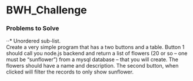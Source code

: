 # BWH_Challenge 

### Problems to Solve  
⋅⋅* Unordered sub-list.  
Create a very simple program that has a two buttons and a table.  Button 1 should call you node.js backend and return a list of flowers (20 or so – one must be “sunflower”) from a mysql database – that you will create.  The flowers should have a name and description.  The second button, when clicked will filter  the records to only show sunflower.  